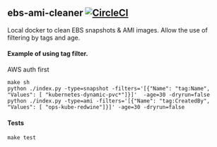 ## ebs-ami-cleaner [![CircleCI](https://circleci.com/gh/wrasdf/snapshot-cleaner/tree/master.svg?style=svg)](https://circleci.com/gh/wrasdf/snapshot-cleaner/tree/master)

Local docker to clean EBS snapshots & AMI images.
Allow the use of filtering by tags and age.


#### Example of using tag filter.
AWS auth first

```
make sh
python ./index.py -type=snapshot -filters='[{"Name": "tag:Name", "Values": [ "kubernetes-dynamic-pvc*"]}]'  -age=30 -dryrun=false
python ./index.py -type=ami -filters='[{"Name": "tag:CreatedBy", "Values": [ "ops-kube-redwine"]}]' -age=30 -dryrun=false
```

#### Tests
```
make test
```
